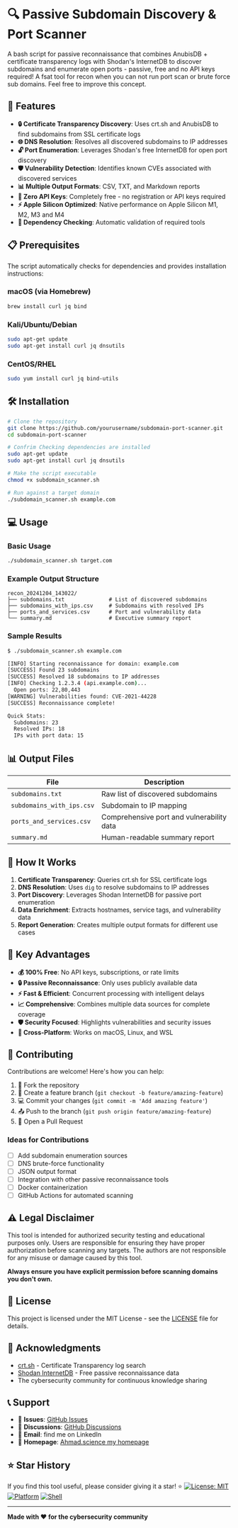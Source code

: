 

# 🔍 Passive Subdomain Discovery & Port Scanner

A  bash script for passive reconnaissance that combines AnubisDB + certificate transparency logs with Shodan's InternetDB to discover subdomains and enumerate open ports - passive, free and no API keys required!
A fsat tool for recon when you can not run port scan or brute force sub domains. Feel free to improve this concept.

## 🚀 Features

- **🔒 Certificate Transparency Discovery**: Uses crt.sh and AnubisDB to find subdomains from SSL certificate logs
- **🌐 DNS Resolution**: Resolves all discovered subdomains to IP addresses
- **🔓 Port Enumeration**: Leverages Shodan's free InternetDB for open port discovery
- **🛡️ Vulnerability Detection**: Identifies known CVEs associated with discovered services
- **📊 Multiple Output Formats**: CSV, TXT, and Markdown reports
- **🎯 Zero API Keys**: Completely free - no registration or API keys required
- **⚡ Apple Silicon Optimized**: Native performance on Apple Silicon M1, M2, M3 and M4
- **🔧 Dependency Checking**: Automatic validation of required tools

## 📋 Prerequisites

The script automatically checks for dependencies and provides installation instructions:

### macOS (via Homebrew)
```bash
brew install curl jq bind
```

### Kali/Ubuntu/Debian
```bash
sudo apt-get update
sudo apt-get install curl jq dnsutils
```

### CentOS/RHEL
```bash
sudo yum install curl jq bind-utils
```

## 🛠️ Installation

```bash
# Clone the repository
git clone https://github.com/yourusername/subdomain-port-scanner.git
cd subdomain-port-scanner

# Confrim Checking dependencies are installed 
sudo apt-get update
sudo apt-get install curl jq dnsutils

# Make the script executable
chmod +x subdomain_scanner.sh

# Run against a target domain
./subdomain_scanner.sh example.com
```

## 💻 Usage

### Basic Usage
```bash
./subdomain_scanner.sh target.com
```

### Example Output Structure
```
recon_20241204_143022/
├── subdomains.txt              # List of discovered subdomains
├── subdomains_with_ips.csv     # Subdomains with resolved IPs
├── ports_and_services.csv      # Port and vulnerability data
└── summary.md                  # Executive summary report
```

### Sample Results
```bash
$ ./subdomain_scanner.sh example.com

[INFO] Starting reconnaissance for domain: example.com
[SUCCESS] Found 23 subdomains
[SUCCESS] Resolved 18 subdomains to IP addresses
[INFO] Checking 1.2.3.4 (api.example.com)...
  Open ports: 22,80,443
[WARNING] Vulnerabilities found: CVE-2021-44228
[SUCCESS] Reconnaissance complete!

Quick Stats:
  Subdomains: 23
  Resolved IPs: 18
  IPs with port data: 15
```

## 📊 Output Files

| File | Description |
|------|-------------|
| `subdomains.txt` | Raw list of discovered subdomains |
| `subdomains_with_ips.csv` | Subdomain to IP mapping |
| `ports_and_services.csv` | Comprehensive port and vulnerability data |
| `summary.md` | Human-readable summary report |

## 🔧 How It Works

1. **Certificate Transparency**: Queries crt.sh for SSL certificate logs
2. **DNS Resolution**: Uses `dig` to resolve subdomains to IP addresses
3. **Port Discovery**: Leverages Shodan InternetDB for passive port enumeration
4. **Data Enrichment**: Extracts hostnames, service tags, and vulnerability data
5. **Report Generation**: Creates multiple output formats for different use cases

## 🌟 Key Advantages

- **💰 100% Free**: No API keys, subscriptions, or rate limits
- **🔒 Passive Reconnaissance**: Only uses publicly available data
- **⚡ Fast & Efficient**: Concurrent processing with intelligent delays
- **📈 Comprehensive**: Combines multiple data sources for complete coverage
- **🛡️ Security Focused**: Highlights vulnerabilities and security issues
- **📱 Cross-Platform**: Works on macOS, Linux, and WSL

## 🤝 Contributing

Contributions are welcome! Here's how you can help:

1. 🍴 Fork the repository
2. 🌟 Create a feature branch (`git checkout -b feature/amazing-feature`)
3. 💻 Commit your changes (`git commit -m 'Add amazing feature'`)
4. 📤 Push to the branch (`git push origin feature/amazing-feature`)
5. 🔄 Open a Pull Request

### Ideas for Contributions
- [ ] Add subdomain enumeration sources
- [ ] DNS brute-force functionality
- [ ] JSON output format
- [ ] Integration with other passive reconnaissance tools
- [ ] Docker containerization
- [ ] GitHub Actions for automated scanning

## ⚠️ Legal Disclaimer

This tool is intended for authorized security testing and educational purposes only. Users are responsible for ensuring they have proper authorization before scanning any targets. The authors are not responsible for any misuse or damage caused by this tool.

**Always ensure you have explicit permission before scanning domains you don't own.**

## 📄 License

This project is licensed under the MIT License - see the [LICENSE](LICENSE) file for details.

## 🙏 Acknowledgments

- [crt.sh](https://crt.sh/) - Certificate Transparency log search
- [Shodan InternetDB](https://internetdb.shodan.io/) - Free passive reconnaissance data
- The cybersecurity community for continuous knowledge sharing

## 📞 Support

- 🐛 **Issues**: [GitHub Issues](https://github.com/whatsdd/subdomain-port-scanner/issues)
- 💬 **Discussions**: [GitHub Discussions](https://github.com/whatsdd/subdomain-port-scanner/discussions)
- 📧 **Email**: find me on LinkedIn
- 📧 **Homepage**: [Ahmad.science my homepage](https://ahmad.science/) 

## ⭐ Star History

If you find this tool useful, please consider giving it a star! ⭐
[![License: MIT](https://img.shields.io/badge/License-MIT-yellow.svg)](https://opensource.org/licenses/MIT)
[![Platform](https://img.shields.io/badge/platform-macOS%20%7C%20Linux-lightgrey)](https://github.com/yourusername/subdomain-port-scanner)
[![Shell](https://img.shields.io/badge/shell-bash-green)](https://www.gnu.org/software/bash/)


---

**Made with ❤️ for the cybersecurity community**
